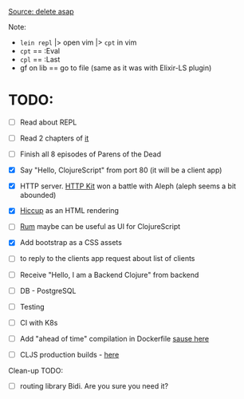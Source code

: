 [Source: delete asap](https://docs.google.com/document/d/1WJAk6iOF9-p_oI_3BIixNjGZSgIWYwvCZUFv7dBvc1w/edit)

Note:
- `lein repl` |> open vim |> `cpt` in vim
- `cpt` == :Eval 
- `cpl` == :Last
- gf on lib == go to file (same as it was with Elixir-LS plugin)


# TODO:
- [ ] Read about REPL
- [ ] Read 2 chapters of [it](https://www.braveclojure.com/getting-started/)
- [ ] Finish all 8 episodes of Parens of the Dead

- [x] Say "Hello, ClojureScript" from port 80 (it will be a client app)
- [x] HTTP server. [HTTP Kit](https://github.com/http-kit/http-kit) won a battle with Aleph (aleph seems a bit abounded)
- [x] [Hiccup](https://github.com/weavejester/hiccup/) as an HTML rendering
- [ ] [Rum](https://github.com/tonsky/rum#comparison-to-other-frameworks) maybe can be useful as UI for ClojureScript
- [x] Add bootstrap as a CSS assets


- [ ] to reply to the clients app request about list of clients
- [ ] Receive "Hello, I am a Backend Clojure" from backend
- [ ] DB - PostgreSQL
- [ ] Testing
- [ ] CI with K8s
- [ ] Add "ahead of time" compilation in Dockerfile [sause here](https://medium.com/@divyum/building-a-simple-http-server-in-clojure-part-iii-dockerizing-clojure-application-1f53a6a90af2)
- [ ] CLJS production builds - [here](https://clojurescript.org/guides/quick-start)


Clean-up TODO:
- [ ] routing library Bidi. Are you sure you need it?
